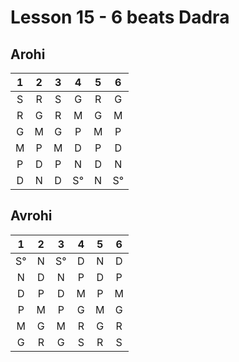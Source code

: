 # Lesson 15 - 6 beats Dadra

## Arohi

1 | 2 | 3 | 4 | 5 | 6
:-: |:-: |:-: |:-: |:-: |:-:
S | R | S | G | R | G
R | G | R | M | G | M
G | M | G | P | M | P
M | P | M | D | P | D
P | D | P | N | D | N
D | N | D | S° | N | S°

## Avrohi

1 | 2 | 3 | 4 | 5 | 6
:-: |:-: |:-: |:-: |:-: |:-:
S° | N | S° | D | N | D
N | D | N | P | D | P
D | P | D | M | P | M
P | M | P | G | M | G
M | G | M | R | G | R
G | R | G | S | R | S
